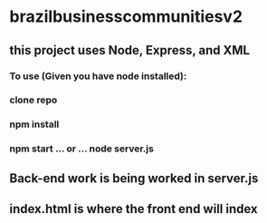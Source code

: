 # brazilbusinesscommunitiesv2
## this project uses Node, Express, and XML
###
### To use (Given you have node installed):
###
### clone repo
### npm install
### npm start ... or ... node server.js
###
## Back-end work is being worked in server.js
##
## index.html is where the front end will index
